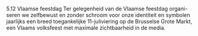 5.12 Vlaamse feestdag Ter gelegenheid van de Vlaamse feestdag organi-seren we zelfbewust en zonder schroom voor onze identiteit en symbolen jaarlijks een breed toegankelijke 11-juliviering op de Brusselse Grote Markt, een Vlaams volksfeest met maximale zichtbaarheid in de media. 